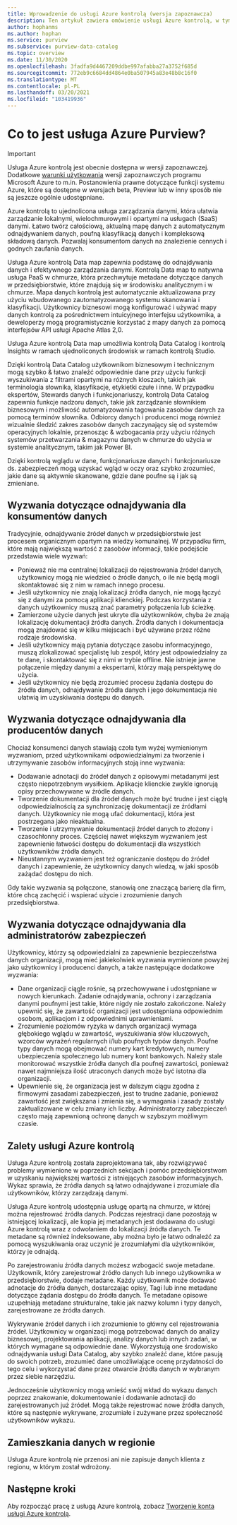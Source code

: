 ```yaml
---
title: Wprowadzenie do usługi Azure kontrolą (wersja zapoznawcza)
description: Ten artykuł zawiera omówienie usługi Azure kontrolą, w tym jej funkcji i występujących w nim problemów. Usługa Azure kontrolą umożliwia każdemu użytkownikowi rejestrowanie, odnajdowanie i poznawanie źródeł danych oraz korzystanie z nich.
author: hophanms
ms.author: hophan
ms.service: purview
ms.subservice: purview-data-catalog
ms.topic: overview
ms.date: 11/30/2020
ms.openlocfilehash: 3fadfa9d4467209ddbe997afabba27a3752f685d
ms.sourcegitcommit: 772eb9c6684dd4864e0ba507945a83e48b8c16f0
ms.translationtype: MT
ms.contentlocale: pl-PL
ms.lasthandoff: 03/20/2021
ms.locfileid: "103419936"
---
```

# <a name="what-is-azure-purview"></a>Co to jest usługa Azure Purview?

> [!IMPORTANT]
> Usługa Azure kontrolą jest obecnie dostępna w wersji zapoznawczej. Dodatkowe [warunki użytkowania](https://azure.microsoft.com/support/legal/preview-supplemental-terms/) wersji zapoznawczych programu Microsoft Azure to m.in. Postanowienia prawne dotyczące funkcji systemu Azure, które są dostępne w wersjach beta, Preview lub w inny sposób nie są jeszcze ogólnie udostępniane.

Azure kontrolą to ujednolicona usługa zarządzania danymi, która ułatwia zarządzanie lokalnymi, wielochmurowymi i opartymi na usługach (SaaS) danymi. Łatwo twórz całościową, aktualną mapę danych z automatycznym odnajdywaniem danych, poufną klasyfikacją danych i kompleksową składową danych. Pozwalaj konsumentom danych na znalezienie cennych i godnych zaufania danych.

Usługa Azure kontrolą Data map zapewnia podstawę do odnajdywania danych i efektywnego zarządzania danymi. Kontrolą Data map to natywna usługa PaaS w chmurze, która przechwytuje metadane dotyczące danych w przedsiębiorstwie, które znajdują się w środowisku analitycznym i w chmurze. Mapa danych kontrolą jest automatycznie aktualizowana przy użyciu wbudowanego zautomatyzowanego systemu skanowania i klasyfikacji. Użytkownicy biznesowi mogą konfigurować i używać mapy danych kontrolą za pośrednictwem intuicyjnego interfejsu użytkownika, a deweloperzy mogą programistycznie korzystać z mapy danych za pomocą interfejsów API usługi Apache Atlas 2,0.

Usługa Azure kontrolą Data map umożliwia kontrolą Data Catalog i kontrolą Insights w ramach ujednoliconych środowisk w ramach kontrolą Studio.
 
Dzięki kontrolą Data Catalog użytkownikom biznesowym i technicznym mogą szybko & łatwo znaleźć odpowiednie dane przy użyciu funkcji wyszukiwania z filtrami opartymi na różnych kloszach, takich jak terminologia słownika, klasyfikacje, etykietki czułe i inne. W przypadku ekspertów, Stewards danych i funkcjonariuszy, kontrolą Data Catalog zapewnia funkcje nadzoru danych, takie jak zarządzanie słownikiem biznesowym i możliwość automatyzowania tagowania zasobów danych za pomocą terminów słownika. Odbiorcy danych i producenci mogą również wizualnie śledzić zakres zasobów danych zaczynający się od systemów operacyjnych lokalnie, przenosząc & wzbogacania przy użyciu różnych systemów przetwarzania & magazynu danych w chmurze do użycia w systemie analitycznym, takim jak Power BI.

Dzięki kontrolą wglądu w dane, funkcjonariusze danych i funkcjonariusze ds. zabezpieczeń mogą uzyskać wgląd w oczy oraz szybko zrozumieć, jakie dane są aktywnie skanowane, gdzie dane poufne są i jak są zmieniane.

## <a name="discovery-challenges-for-data-consumers"></a>Wyzwania dotyczące odnajdywania dla konsumentów danych

Tradycyjnie, odnajdywanie źródeł danych w przedsiębiorstwie jest procesem organicznym opartym na wiedzy komunalnej. W przypadku firm, które mają największą wartość z zasobów informacji, takie podejście przedstawia wiele wyzwań:

* Ponieważ nie ma centralnej lokalizacji do rejestrowania źródeł danych, użytkownicy mogą nie wiedzieć o źródle danych, o ile nie będą mogli skontaktować się z nim w ramach innego procesu.
* Jeśli użytkownicy nie znają lokalizacji źródła danych, nie mogą łączyć się z danymi za pomocą aplikacji klienckiej. Podczas korzystania z danych użytkownicy muszą znać parametry połączenia lub ścieżkę.
* Zamierzone użycie danych jest ukryte dla użytkowników, chyba że znają lokalizację dokumentacji źródła danych. Źródła danych i dokumentacja mogą znajdować się w kilku miejscach i być używane przez różne rodzaje środowiska.
* Jeśli użytkownicy mają pytania dotyczące zasobu informacyjnego, muszą zlokalizować specjalistę lub zespół, który jest odpowiedzialny za te dane, i skontaktować się z nimi w trybie offline. Nie istnieje jawne połączenie między danymi a ekspertami, którzy mają perspektywę do użycia.
* Jeśli użytkownicy nie będą zrozumieć procesu żądania dostępu do źródła danych, odnajdywanie źródła danych i jego dokumentacja nie ułatwią im uzyskiwania dostępu do danych.

## <a name="discovery-challenges-for-data-producers"></a>Wyzwania dotyczące odnajdywania dla producentów danych

Chociaż konsumenci danych stawiają czoła tym wyżej wymienionym wyzwaniom, przed użytkownikami odpowiedzialnymi za tworzenie i utrzymywanie zasobów informacyjnych stoją inne wyzwania:

* Dodawanie adnotacji do źródeł danych z opisowymi metadanymi jest często niepotrzebnym wysiłkiem. Aplikacje klienckie zwykle ignorują opisy przechowywane w źródle danych.
* Tworzenie dokumentacji dla źródeł danych może być trudne i jest ciągłą odpowiedzialnością za synchronizację dokumentacji ze źródłami danych. Użytkownicy nie mogą ufać dokumentacji, która jest postrzegana jako nieaktualna.
* Tworzenie i utrzymywanie dokumentacji źródeł danych to złożony i czasochłonny proces. Częściej nawet większym wyzwaniem jest zapewnienie łatwości dostępu do dokumentacji dla wszystkich użytkowników źródła danych.
* Nieustannym wyzwaniem jest też ograniczanie dostępu do źródeł danych i zapewnienie, że użytkownicy danych wiedzą, w jaki sposób zażądać dostępu do nich.

Gdy takie wyzwania są połączone, stanowią one znaczącą barierę dla firm, które chcą zachęcić i wspierać użycie i zrozumienie danych przedsiębiorstwa.

## <a name="discovery-challenges-for-security-administrators"></a>Wyzwania dotyczące odnajdywania dla administratorów zabezpieczeń

Użytkownicy, którzy są odpowiedzialni za zapewnienie bezpieczeństwa danych organizacji, mogą mieć jakiekolwiek wyzwania wymienione powyżej jako użytkownicy i producenci danych, a także następujące dodatkowe wyzwania:

* Dane organizacji ciągle rośnie, są przechowywane i udostępniane w nowych kierunkach. Zadanie odnajdywania, ochrony i zarządzania danymi poufnymi jest takie, które nigdy nie zostało zakończone. Należy upewnić się, że zawartość organizacji jest udostępniana odpowiednim osobom, aplikacjom i z odpowiednimi uprawnieniami.
* Zrozumienie poziomów ryzyka w danych organizacji wymaga głębokiego wglądu w zawartość, wyszukiwania słów kluczowych, wzorców wyrażeń regularnych i/lub poufnych typów danych. Poufne typy danych mogą obejmować numery kart kredytowych, numery ubezpieczenia społecznego lub numery kont bankowych. Należy stale monitorować wszystkie źródła danych dla poufnej zawartości, ponieważ nawet najmniejsza ilość utraconych danych może być istotna dla organizacji.
* Upewnienie się, że organizacja jest w dalszym ciągu zgodna z firmowymi zasadami zabezpieczeń, jest to trudne zadanie, ponieważ zawartość jest zwiększana i zmienia się, a wymagania i zasady zostały zaktualizowane w celu zmiany ich liczby. Administratorzy zabezpieczeń często mają zapewnioną ochronę danych w szybszym możliwym czasie.

## <a name="azure-purview-advantages"></a>Zalety usługi Azure kontrolą

Usługa Azure kontrolą została zaprojektowana tak, aby rozwiązywać problemy wymienione w poprzednich sekcjach i pomóc przedsiębiorstwom w uzyskaniu największej wartości z istniejących zasobów informacyjnych. Wykaz sprawia, że źródła danych są łatwo odnajdywane i zrozumiałe dla użytkowników, którzy zarządzają danymi.

Usługa Azure kontrolą udostępnia usługę opartą na chmurze, w której można rejestrować źródła danych. Podczas rejestracji dane pozostają w istniejącej lokalizacji, ale kopia jej metadanych jest dodawana do usługi Azure kontrolą wraz z odwołaniem do lokalizacji źródła danych. Te metadane są również indeksowane, aby można było je łatwo odnaleźć za pomocą wyszukiwania oraz uczynić je zrozumiałymi dla użytkowników, którzy je odnajdą.

Po zarejestrowaniu źródła danych możesz wzbogacić swoje metadane. Użytkownik, który zarejestrował źródło danych lub innego użytkownika w przedsiębiorstwie, dodaje metadane. Każdy użytkownik może dodawać adnotacje do źródła danych, dostarczając opisy, Tagi lub inne metadane dotyczące żądania dostępu do źródła danych. Te metadane opisowe uzupełniają metadane strukturalne, takie jak nazwy kolumn i typy danych, zarejestrowane ze źródła danych.

Wykrywanie źródeł danych i ich zrozumienie to główny cel rejestrowania źródeł. Użytkownicy w organizacji mogą potrzebować danych do analizy biznesowej, projektowania aplikacji, analizy danych lub innych zadań, w których wymagane są odpowiednie dane. Wykorzystują one środowisko odnajdywania usługi Data Catalog, aby szybko znaleźć dane, które pasują do swoich potrzeb, zrozumieć dane umożliwiające ocenę przydatności do tego celu i wykorzystać dane przez otwarcie źródła danych w wybranym przez siebie narzędziu.

Jednocześnie użytkownicy mogą wnieść swój wkład do wykazu danych poprzez znakowanie, dokumentowanie i dodawanie adnotacji do zarejestrowanych już źródeł. Mogą także rejestrować nowe źródła danych, które są następnie wykrywane, zrozumiałe i zużywane przez społeczność użytkowników wykazu.

## <a name="in-region-data-residency"></a>Zamieszkania danych w regionie
Usługa Azure kontrolą nie przenosi ani nie zapisuje danych klienta z regionu, w którym został wdrożony.

## <a name="next-steps"></a>Następne kroki

Aby rozpocząć pracę z usługą Azure kontrolą, zobacz [Tworzenie konta usługi Azure kontrolą](create-catalog-portal.md).
